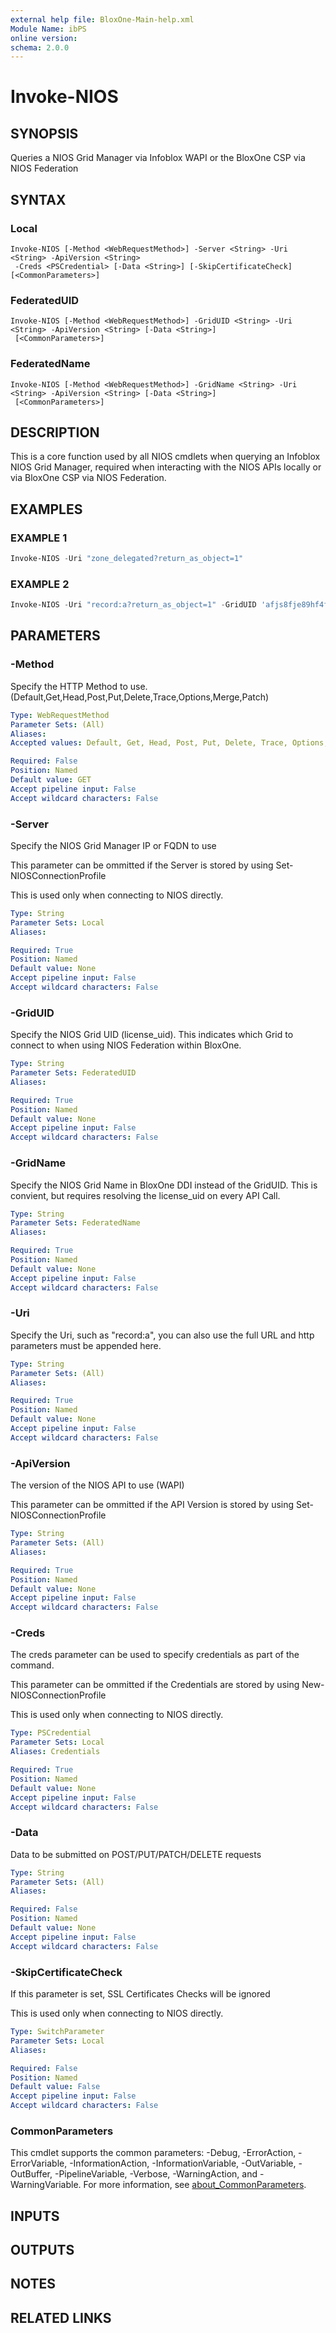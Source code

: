 ```yaml
---
external help file: BloxOne-Main-help.xml
Module Name: ibPS
online version:
schema: 2.0.0
---
```


# Invoke-NIOS

## SYNOPSIS
Queries a NIOS Grid Manager via Infoblox WAPI or the BloxOne CSP via NIOS Federation

## SYNTAX

### Local
```
Invoke-NIOS [-Method <WebRequestMethod>] -Server <String> -Uri <String> -ApiVersion <String>
 -Creds <PSCredential> [-Data <String>] [-SkipCertificateCheck] [<CommonParameters>]
```

### FederatedUID
```
Invoke-NIOS [-Method <WebRequestMethod>] -GridUID <String> -Uri <String> -ApiVersion <String> [-Data <String>]
 [<CommonParameters>]
```

### FederatedName
```
Invoke-NIOS [-Method <WebRequestMethod>] -GridName <String> -Uri <String> -ApiVersion <String> [-Data <String>]
 [<CommonParameters>]
```

## DESCRIPTION
This is a core function used by all NIOS cmdlets when querying an Infoblox NIOS Grid Manager, required when interacting with the NIOS APIs locally or via BloxOne CSP via NIOS Federation.

## EXAMPLES

### EXAMPLE 1
```powershell
Invoke-NIOS -Uri "zone_delegated?return_as_object=1"
```

### EXAMPLE 2
```powershell
Invoke-NIOS -Uri "record:a?return_as_object=1" -GridUID 'afjs8fje89hf4fjwsbf9sdvgreg4r'
```

## PARAMETERS

### -Method
Specify the HTTP Method to use.
(Default,Get,Head,Post,Put,Delete,Trace,Options,Merge,Patch)

```yaml
Type: WebRequestMethod
Parameter Sets: (All)
Aliases:
Accepted values: Default, Get, Head, Post, Put, Delete, Trace, Options, Merge, Patch

Required: False
Position: Named
Default value: GET
Accept pipeline input: False
Accept wildcard characters: False
```

### -Server
Specify the NIOS Grid Manager IP or FQDN to use

This parameter can be ommitted if the Server is stored by using Set-NIOSConnectionProfile

This is used only when connecting to NIOS directly.

```yaml
Type: String
Parameter Sets: Local
Aliases:

Required: True
Position: Named
Default value: None
Accept pipeline input: False
Accept wildcard characters: False
```

### -GridUID
Specify the NIOS Grid UID (license_uid).
This indicates which Grid to connect to when using NIOS Federation within BloxOne.

```yaml
Type: String
Parameter Sets: FederatedUID
Aliases:

Required: True
Position: Named
Default value: None
Accept pipeline input: False
Accept wildcard characters: False
```

### -GridName
Specify the NIOS Grid Name in BloxOne DDI instead of the GridUID.
This is convient, but requires resolving the license_uid on every API Call.

```yaml
Type: String
Parameter Sets: FederatedName
Aliases:

Required: True
Position: Named
Default value: None
Accept pipeline input: False
Accept wildcard characters: False
```

### -Uri
Specify the Uri, such as "record:a", you can also use the full URL and http parameters must be appended here.

```yaml
Type: String
Parameter Sets: (All)
Aliases:

Required: True
Position: Named
Default value: None
Accept pipeline input: False
Accept wildcard characters: False
```

### -ApiVersion
The version of the NIOS API to use (WAPI)

This parameter can be ommitted if the API Version is stored by using Set-NIOSConnectionProfile

```yaml
Type: String
Parameter Sets: (All)
Aliases:

Required: True
Position: Named
Default value: None
Accept pipeline input: False
Accept wildcard characters: False
```

### -Creds
The creds parameter can be used to specify credentials as part of the command.

This parameter can be ommitted if the Credentials are stored by using New-NIOSConnectionProfile

This is used only when connecting to NIOS directly.

```yaml
Type: PSCredential
Parameter Sets: Local
Aliases: Credentials

Required: True
Position: Named
Default value: None
Accept pipeline input: False
Accept wildcard characters: False
```

### -Data
Data to be submitted on POST/PUT/PATCH/DELETE requests

```yaml
Type: String
Parameter Sets: (All)
Aliases:

Required: False
Position: Named
Default value: None
Accept pipeline input: False
Accept wildcard characters: False
```

### -SkipCertificateCheck
If this parameter is set, SSL Certificates Checks will be ignored

This is used only when connecting to NIOS directly.

```yaml
Type: SwitchParameter
Parameter Sets: Local
Aliases:

Required: False
Position: Named
Default value: False
Accept pipeline input: False
Accept wildcard characters: False
```

### CommonParameters
This cmdlet supports the common parameters: -Debug, -ErrorAction, -ErrorVariable, -InformationAction, -InformationVariable, -OutVariable, -OutBuffer, -PipelineVariable, -Verbose, -WarningAction, and -WarningVariable. For more information, see [about_CommonParameters](http://go.microsoft.com/fwlink/?LinkID=113216).

## INPUTS

## OUTPUTS

## NOTES

## RELATED LINKS
